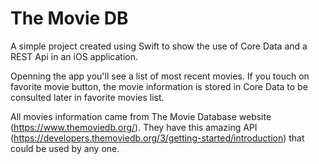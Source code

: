# The Movie DB
A simple project created using Swift to show the use of Core Data and a REST Api in an iOS application.

Openning the app you'll see a list of most recent movies. If you touch on favorite movie button, the movie information is stored in Core Data to be consulted later in favorite movies list.

All movies information came from The Movie Database website (https://www.themoviedb.org/). They have this amazing API (https://developers.themoviedb.org/3/getting-started/introduction) that could be used by any one.
